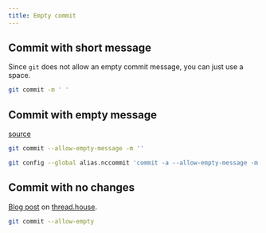 ```yaml
---
title: Empty commit
---
```



## Commit with short message

Since `git`  does not allow an empty commit message, you can just use a space.

```sh
git commit -m ' '
```

## Commit with empty message

[source](https://stackoverflow.com/questions/6218199/git-commit-with-no-commit-message)

```sh
git commit --allow-empty-message -m ''
```

```sh
git config --global alias.nccommit 'commit -a --allow-empty-message -m ""'
```

## Commit with no changes

[Blog post](https://www.thread.house/2020/01/git-commit-allow-empty/) on [thread.house](https://thread.house).

```sh
git commit --allow-empty
```
